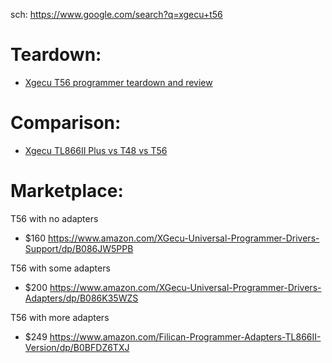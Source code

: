 sch: https://www.google.com/search?q=xgecu+t56

# Teardown:
- [Xgecu T56 programmer teardown and review](https://youtu.be/PHD7OXDYzrQ)

# Comparison:
- [Xgecu TL866II Plus vs T48 vs T56](https://youtu.be/42VCmOVWAyc)

# Marketplace:
T56 with no adapters
- $160 https://www.amazon.com/XGecu-Universal-Programmer-Drivers-Support/dp/B086JW5PPB

T56 with some adapters
- $200 https://www.amazon.com/XGecu-Universal-Programmer-Drivers-Adapters/dp/B086K35WZS

T56 with more adapters
- $249 https://www.amazon.com/Filican-Programmer-Adapters-TL866II-Version/dp/B0BFDZ6TXJ
